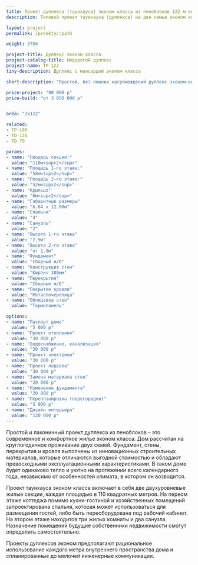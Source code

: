 ```yaml
---
title: Проект дуплекса (таунхауса) эконом класса из пеноблоков 122 м кв
description: Типовой проект таунхауса (дуплекса) на две семьи эконом класса из газобетона или пеноблока. Площадь секции&#58; 122 м.кв.

layout: project
permalink: /proekty/:path

weight: 3700

project-title: Дуплекс эконом класса
project-catalog-title: Недорогой дуплекс
project-name: TP-122
tiny-description: Дуплекс с мансардой эконом класса

short-description: "Простой, без лишних нагромождений дуплекс эконом-класса. Входная группа с крытым крыльцом обрамлена строгими колоннами и приглашает гостей пройти в дом. Таунхаус позволяет реализовать ваши идеи по использованию помещений. Он имеет пять жилых комнат, которые могут стать кабинетом, игровой комнатой или тренажерным залом. Простая форма и небольшая площадь помогут сэкономить значительные средства во время строительства и эксплуатации."

price-project: "90 000 р"
price-build: "от 3 850 000 р"


area: "2x122"

related:
- TP-100
- TD-128
- TD-79

params:
- name: "Площадь секции:"
  value: "110м<sup>2</sup>"
- name: "Площадь 1-го этажа:"
  value: "58м<sup>2</sup>"
- name: "Площадь 2-го этажа:"
  value: "52м<sup>2</sup>"
- name: "Крыльцо"
  value: "6м<sup>2</sup>"
- name: "Габаритные размеры"
  value: "6.64 x 12.90м"
- name: "Спальни"
  value: "4"
- name: "Санузлы"
  value: "2"
- name: "Высота 1-го этажа"
  value: "2.9м"
- name: "Высота 2-го этажа"
  value: "от 1.8м"
- name: "Фундамент"
  value: "Сборный ж/б"
- name: "Конструкция стен"
  value: "Кирпич 380мм"
- name: "Перекрытия"
  value: "Сборные ж/б"
- name: "Покрытие кровли"
  value: "Металлочерепица"
- name: "Облицовка стен"
  value: "Термопанель"

options:
- name: "Паспорт дома"
  value: "5 000 р"
- name: "Проект отопления"
  value: "30 000 р"
- name: "Водоснабжение, канализация"
  value: "30 000 р"
- name: "Проект электрики"
  value: "30 000 р"
- name: "Проект подвала"
  value: "30 000 р"
- name: "Замена материала стен"
  value: "20 000 р"
- name: "Изменение фундамента"
  value: "20 000 р"
- name: "Перепланировка (перегородки)"
  value: "5 000 р"
- name: "Дизайн интерьера"
  value: "120 000 р"
---
```

Простой и лаконичный проект дуплекса из пеноблоков – это современное и комфортное жилье эконом класса. Дом рассчитан на круглогодичное проживание двух семей. Фундамент, стены, перекрытия и кровля выполнены из инновационных строительных материалов, которые отличаются выгодной стоимостью и обладают превосходными эксплуатационными характеристиками. В таком доме будет одинаково тепло и уютно на протяжении всего календарного года, независимо от особенностей климата, в котором он возводится.

Проект таунхауса эконом класса включает в себя две двухуровневые жилые секции, каждая площадью в 110 квадратных метров. На первом этаже коттеджа помимо кухни-гостиной и хозяйственных помещений запроектирована спальня, которая может использоваться для размещения гостей, либо быть переоборудована под рабочий кабинет. На втором этаже находится три жилых комнаты и два санузла. Назначение помещений будущие собственники недвижимости смогут определить самостоятельно.

Проекты дуплексов эконом предполагают рациональное использование каждого метра внутреннего пространства дома и спланированные до мелочей инженерные коммуникации.